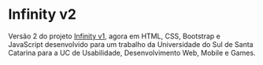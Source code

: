 # Infinity v2
Versão 2 do projeto [Infinity v1](https://github.com/MateusOFCZ/Infinity-v1), agora em HTML, CSS, Bootstrap e JavaScript desenvolvido para um trabalho da Universidade do Sul de Santa Catarina para a UC de Usabilidade, Desenvolvimento Web, Mobile e Games.
